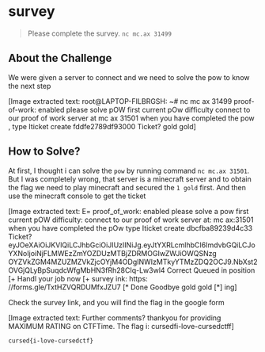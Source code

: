 # survey
> Please complete the survey. `nc mc.ax 31499`

## About the Challenge
We were given a server to connect and we need to solve the pow to know the next step


[Image extracted text: root@LAPTOP-FILBRGSH: ~#
nc
mc
ax
31499
proof-of-work: enabled
please solve
pOW first
current
pOw
difficulty
connect
to
our
proof of work
server
at
mc
ax
31501
when you
have completed
the
pow ,
type
Iticket
create
fddfe2789df93000
Ticket?
gold
gold]


## How to Solve?
At first, I thought i can solve the `pow` by running command `nc mc.ax 31501`. But I was completely wrong, that server is a minecraft server and to obtain the flag we need to play minecraft and secured the `1 gold` first. And then use the minecraft console to get the ticket


[Image extracted text: E=
proof_of_work:
enabled
please solve
a pow first
current
pOW
difficulty:
connect
to
our
proof of
work
server
at:
mc
ax:31501
when
you have completed
the
pOw
type
Iticket
create
dbcfba89239d4c33
Ticket? eyJOeXAiOiJKVlQiLCJhbGciOiJIUzIINiJg.eyJtYXRLcmlhbCI6ImdvbGQiLCJoYXNoIjoiNjFLMWEzZmYOZDUzMTBjZDRMOGIwZWJiOWQSNzg
OYZVkZGM4MZUZMZVkZjcOYjM4ODgINWIzMTkyYTMzZDQ2OCJ9.NbXst2OVGjQLyBpSuqdcWfgMbHN3fRh28CIq-Lw3wl4
Correct
Queued
in position
[+
Handl
your
job
now
[+
survey
ink:
https: //forms.gle/TxtHZVQRDUMfxJZU7
[*
Done
Goodbye
gold
gold
[*]
ing]


Check the survey link, and you will find the flag in the google form


[Image extracted text: Further comments?
thankyou for providing
MAXIMUM RATING on CTFTime. The flag i: cursedfi-love-cursedctff]


```
cursed{i-love-cursedctf}
```